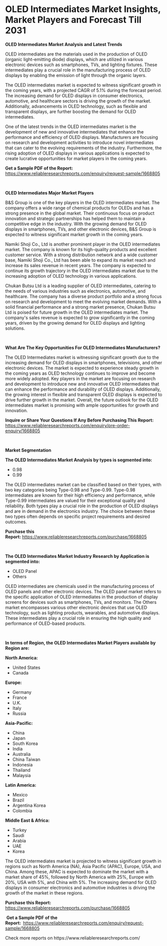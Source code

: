 <p><h1>OLED Intermediates Market Insights, Market Players and Forecast Till 2031</h1></p><p><strong>OLED Intermediates Market Analysis and Latest Trends</strong></p>
<p><p>OLED intermediates are the materials used in the production of OLED (organic light-emitting diode) displays, which are utilized in various electronic devices such as smartphones, TVs, and lighting fixtures. These intermediates play a crucial role in the manufacturing process of OLED displays by enabling the emission of light through the organic layers.</p><p>The OLED intermediates market is expected to witness significant growth in the coming years, with a projected CAGR of 5.1% during the forecast period. The increasing demand for OLED displays in consumer electronics, automotive, and healthcare sectors is driving the growth of the market. Additionally, advancements in OLED technology, such as flexible and transparent displays, are further boosting the demand for OLED intermediates.</p><p>One of the latest trends in the OLED intermediates market is the development of new and innovative intermediates that enhance the performance and efficiency of OLED displays. Manufacturers are focusing on research and development activities to introduce novel intermediates that can cater to the evolving requirements of the industry. Furthermore, the rising adoption of OLED displays in various applications is expected to create lucrative opportunities for market players in the coming years.</p></p>
<p><strong>Get a Sample PDF of the Report:&nbsp;</strong> <a href="https://www.reliableresearchreports.com/enquiry/request-sample/1668805">https://www.reliableresearchreports.com/enquiry/request-sample/1668805</a></p>
<p>&nbsp;</p>
<p><strong>OLED Intermediates Major Market Players</strong></p>
<p><p>B&S Group is one of the key players in the OLED intermediates market. The company offers a wide range of chemical products for OLEDs and has a strong presence in the global market. Their continuous focus on product innovation and strategic partnerships has helped them to maintain a competitive edge in the industry. With the growing demand for OLED displays in smartphones, TVs, and other electronic devices, B&S Group is expected to witness significant market growth in the coming years.</p><p>Namiki Shoji Co., Ltd is another prominent player in the OLED intermediates market. The company is known for its high-quality products and excellent customer service. With a strong distribution network and a wide customer base, Namiki Shoji Co., Ltd has been able to expand its market reach and increase its sales revenue in recent years. The company is expected to continue its growth trajectory in the OLED intermediates market due to the increasing adoption of OLED technology in various applications.</p><p>Chukan Butsu Ltd is a leading supplier of OLED intermediates, catering to the needs of various industries such as electronics, automotive, and healthcare. The company has a diverse product portfolio and a strong focus on research and development to meet the evolving market demands. With a solid financial performance and a strong market presence, Chukan Butsu Ltd is poised for future growth in the OLED intermediates market. The company's sales revenue is expected to grow significantly in the coming years, driven by the growing demand for OLED displays and lighting solutions.</p></p>
<p>&nbsp;</p>
<p><strong>What Are The Key Opportunities For OLED Intermediates Manufacturers?</strong></p>
<p><p>The OLED Intermediates market is witnessing significant growth due to the increasing demand for OLED displays in smartphones, televisions, and other electronic devices. The market is expected to experience steady growth in the coming years as OLED technology continues to improve and become more widely adopted. Key players in the market are focusing on research and development to introduce new and innovative OLED intermediates that can enhance the performance and durability of OLED displays. Additionally, the growing interest in flexible and transparent OLED displays is expected to drive further growth in the market. Overall, the future outlook for the OLED intermediates market is promising with ample opportunities for growth and innovation.</p></p>
<p><strong>Inquire or Share Your Questions If Any Before Purchasing This Report:</strong> <a href="https://www.reliableresearchreports.com/enquiry/pre-order-enquiry/1668805">https://www.reliableresearchreports.com/enquiry/pre-order-enquiry/1668805</a></p>
<p>&nbsp;</p>
<p><strong>Market Segmentation</strong></p>
<p><strong>The OLED Intermediates Market Analysis by types is segmented into:</strong></p>
<p><ul><li>0.98</li><li>0.99</li></ul></p>
<p><p>The OLED intermediates market can be classified based on their types, with two key categories being Type-0.98 and Type-0.99. Type-0.98 intermediates are known for their high efficiency and performance, while Type-0.99 intermediates are valued for their exceptional quality and reliability. Both types play a crucial role in the production of OLED displays and are in demand in the electronics industry. The choice between these two types often depends on specific project requirements and desired outcomes.</p></p>
<p><strong>Purchase this Report:&nbsp;</strong><a href="https://www.reliableresearchreports.com/purchase/1668805">https://www.reliableresearchreports.com/purchase/1668805</a></p>
<p>&nbsp;</p>
<p><strong>The OLED Intermediates Market Industry Research by Application is segmented into:</strong></p>
<p><ul><li>OLED Panel</li><li>Others</li></ul></p>
<p><p>OLED intermediates are chemicals used in the manufacturing process of OLED panels and other electronic devices. The OLED panel market refers to the specific application of OLED intermediates in the production of display screens for devices such as smartphones, TVs, and monitors. The Others market encompasses various other electronic devices that use OLED technology, such as lighting products, wearables, and automotive displays. These intermediates play a crucial role in ensuring the high quality and performance of OLED-based products.</p></p>
<p>&nbsp;</p>
<p><strong>In terms of Region, the OLED Intermediates Market Players available by Region are:</strong></p>
<p>
    <p> <strong> North America: </strong>
        <ul>
            <li>United States</li>
            <li>Canada</li>
        </ul>
        </p> 
    <p> <strong> Europe: </strong>
        <ul>
            <li>Germany</li>
            <li>France</li>
            <li>U.K.</li>
            <li>Italy</li>
            <li>Russia</li>
        </ul>
        </p> 
    <p> <strong> Asia-Pacific: </strong>
        <ul>
            <li>China</li>
            <li>Japan</li>
            <li>South Korea</li>
            <li>India</li>
            <li>Australia</li>
            <li>China Taiwan</li>
            <li>Indonesia</li>
            <li>Thailand</li>
            <li>Malaysia</li>
        </ul>
        </p> 
    <p> <strong> Latin America: </strong>
        <ul>
            <li>Mexico</li>
            <li>Brazil</li>
            <li>Argentina Korea</li>
            <li>Colombia</li>
        </ul>
        </p> 
    <p> <strong> Middle East & Africa: </strong>
        <ul>
            <li>Turkey</li>
            <li>Saudi</li>
            <li>Arabia</li>
            <li>UAE</li>
            <li>Korea</li>
        </ul>
    </p>
    </p>
<p><p>The OLED intermediates market is projected to witness significant growth in regions such as North America (NA), Asia Pacific (APAC), Europe, USA, and China. Among these, APAC is expected to dominate the market with a market share of 45%, followed by North America with 25%, Europe with 20%, USA with 5%, and China with 5%. The increasing demand for OLED displays in consumer electronics and automotive industries is driving the growth of the market in these regions.</p></p>
<p><strong>Purchase this Report: </strong><a href="https://www.reliableresearchreports.com/purchase/1668805">https://www.reliableresearchreports.com/purchase/1668805</a></p>
<p>&nbsp;<strong>Get a Sample PDF of the Report:&nbsp;&nbsp;</strong><a href="https://www.reliableresearchreports.com/enquiry/request-sample/1668805">https://www.reliableresearchreports.com/enquiry/request-sample/1668805</a></p>
<p><strong></strong></p>
<p>Check more reports on https://www.reliableresearchreports.com/</p>